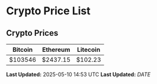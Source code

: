 # Crypto Price List

## Crypto Prices
| Bitcoin | Ethereum | Litecoin |
| ------- | -------- | -------- |
| $103546 | $2437.15 | $102.23 |
**Last Updated:** 2025-05-10 14:53 UTC
**Last Updated:** $DATE$
